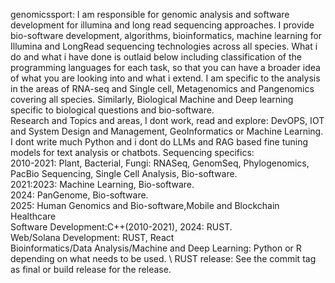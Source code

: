 genomicssport: I am responsible for genomic analysis and software development for illumina and long read sequencing approaches. I provide bio-software development, algorithms, bioinformatics, machine learning for Illumina and LongRead sequencing technologies across all species. What i do and what i have done is outlaid below including classification of the programming languages for each task, so that you can have a broader idea of what you are looking into and what i extend. I am specific to the analysis in the areas of RNA-seq and Single cell, Metagenomics and Pangenomics covering all species. Similarly, Biological Machine and Deep learning specific to biological questions and bio-software. \
Research and Topics and areas, I dont work, read and explore: DevOPS, IOT and System Design and Management, GeoInformatics or Machine Learning. I dont write much Python and i dont do LLMs and RAG based fine tuning models for text analysis or chatbots. 
Sequencing specifics: \
2010-2021: Plant, Bacterial, Fungi: RNASeq, GenomSeq, Phylogenomics, PacBio Sequencing, Single Cell Analysis, Bio-software. \
2021:2023: Machine Learning, Bio-software. \
2024: PanGenome, Bio-software. \
2025: Human Genomics and Bio-software,Mobile and Blockchain Healthcare \
Software Development:C++(2010-2021), 2024: RUST. \
Web/Solana Development: RUST, React \
Bioinformatics/Data Analysis/Machine and Deep Learning: Python or R depending on what needs to be used. \ 
RUST release: See the commit tag as final or build release for the release.
